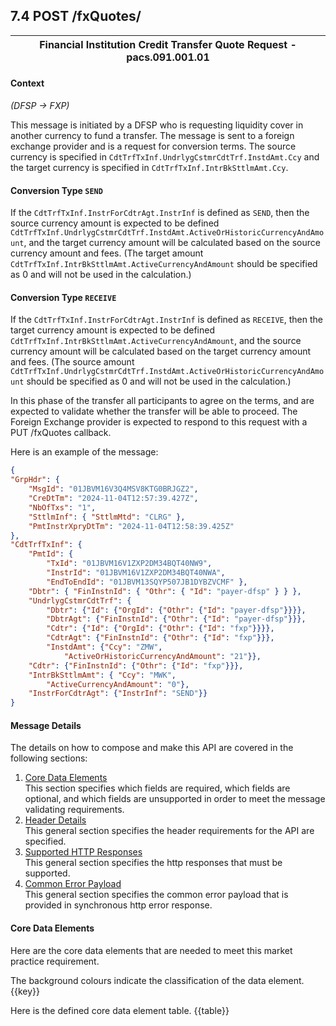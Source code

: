 ## 7.4 POST /fxQuotes/
| Financial Institution Credit Transfer Quote Request - **pacs.091.001.01**|
|--|

#### Context 
*(DFSP -> FXP)*

This message is initiated by a DFSP who is requesting liquidity cover in another currency to fund a transfer. The message is sent to a foreign exchange provider and is a request for conversion terms. The source currency is specified in `CdtTrfTxInf.UndrlygCstmrCdtTrf.InstdAmt.Ccy` and the target currency is specified in `CdtTrfTxInf.IntrBkSttlmAmt.Ccy`. 

#### Conversion Type `SEND`
If the `CdtTrfTxInf.InstrForCdtrAgt.InstrInf` is defined as `SEND`, then the source currency amount is expected to be defined `CdtTrfTxInf.UndrlygCstmrCdtTrf.InstdAmt.ActiveOrHistoricCurrencyAndAmount`, and the target currency amount  will be calculated based on the source currency amount and fees. (The target amount `CdtTrfTxInf.IntrBkSttlmAmt.ActiveCurrencyAndAmount` should be specified as 0 and will not be used in the calculation.) 

#### Conversion Type `RECEIVE`
If the `CdtTrfTxInf.InstrForCdtrAgt.InstrInf` is defined as `RECEIVE`, then the target currency amount is expected to be defined `CdtTrfTxInf.IntrBkSttlmAmt.ActiveCurrencyAndAmount`, and the source currency amount  will be calculated based on the target currency amount and fees. (The source amount `CdtTrfTxInf.UndrlygCstmrCdtTrf.InstdAmt.ActiveOrHistoricCurrencyAndAmount` should be specified as 0 and will not be used in the calculation.) 

In this phase of the transfer all participants to agree on the terms, and are expected to validate whether the transfer will be able to proceed. The Foreign Exchange provider is expected to respond to this request with a PUT /fxQuotes callback.

Here is an example of the message:
```json
{
"GrpHdr": {
    "MsgId": "01JBVM16V3Q4MSV8KTG0BRJGZ2",
    "CreDtTm": "2024-11-04T12:57:39.427Z",
    "NbOfTxs": "1",
    "SttlmInf": { "SttlmMtd": "CLRG" },
    "PmtInstrXpryDtTm": "2024-11-04T12:58:39.425Z"
},
"CdtTrfTxInf": {
    "PmtId": {
        "TxId": "01JBVM16V1ZXP2DM34BQT40NW9",
        "InstrId": "01JBVM16V1ZXP2DM34BQT40NWA",
        "EndToEndId": "01JBVM13SQYP507JB1DYBZVCMF" },
    "Dbtr": { "FinInstnId": { "Othr": { "Id": "payer-dfsp" } } },
    "UndrlygCstmrCdtTrf": {
        "Dbtr": {"Id": {"OrgId": {"Othr": {"Id": "payer-dfsp"}}}},
        "DbtrAgt": {"FinInstnId": {"Othr": {"Id": "payer-dfsp"}}},
        "Cdtr": {"Id": {"OrgId": {"Othr": {"Id": "fxp"}}}},
        "CdtrAgt": {"FinInstnId": {"Othr": {"Id": "fxp"}}},
        "InstdAmt": {"Ccy": "ZMW",
            "ActiveOrHistoricCurrencyAndAmount": "21"}},
    "Cdtr": {"FinInstnId": {"Othr": {"Id": "fxp"}}},
    "IntrBkSttlmAmt": { "Ccy": "MWK",
        "ActiveCurrencyAndAmount": "0"},
    "InstrForCdtrAgt": {"InstrInf": "SEND"}}
}
```
#### Message Details
The details on how to compose and make this API are covered in the following sections:
1. [Core Data Elements](#core-data-elements)<br>This section specifies which fields are required, which fields are optional, and which fields are unsupported in order to meet the message validating requirements.
2. [Header Details](#331-header-details)<br> This general section specifies the header requirements for the API are specified.
3. [Supported HTTP Responses](#332-supported-http-responses)<br> This general section specifies the http responses that must be supported.
4. [Common Error Payload](#333-common-error-payload)<br> This general section specifies the common error payload that is provided in synchronous http error response.

#### Core Data Elements
Here are the core data elements that are needed to meet this market practice requirement.

The background colours indicate the classification of the data element.
{{key}}

Here is the defined core data element table.
{{table}}

